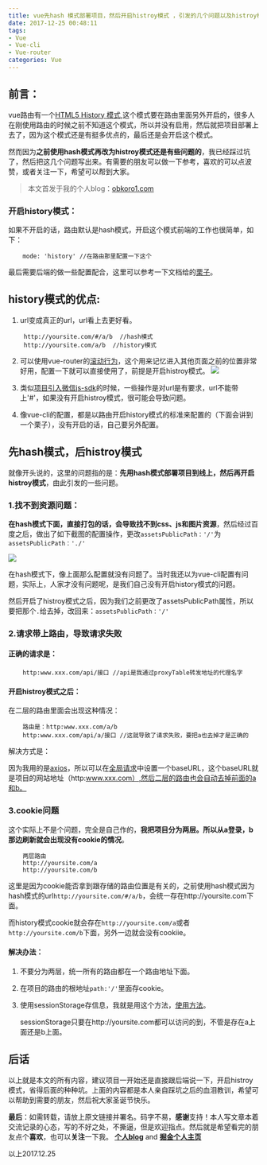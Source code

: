 ```yaml
---
title: vue先hash 模式部署项目，然后开启histroy模式 ，引发的几个问题以及histroy模式的开启方式、优点
date: 2017-12-25 00:48:11
tags:
- Vue
- Vue-cli 
- Vue-router 
categories: Vue
---
```

前言：
---
vue路由有一个[HTML5 History 模式](https://router.vuejs.org/zh-cn/essentials/history-mode.html),这个模式要在路由里面另外开启的，很多人在刚使用路由的时候之前不知道这个模式，所以并没有启用，然后就把项目部署上去了，因为这个模式还是有挺多优点的，最后还是会开启这个模式。

然而因为**之前使用hash模式再改为histroy模式还是有些问题的**，我已经踩过坑了，然后把这几个问题写出来。有需要的朋友可以做一下参考，喜欢的可以点波赞，或者关注一下，希望可以帮到大家。

> 本文首发于我的个人blog：[obkoro1.com](http://obkoro1.com/)

### 开启history模式：

如果不开启的话，路由默认是hash模式，开启这个模式前端的工作也很简单，如下：

        mode: 'history' //在路由那里配置一下这个

最后需要后端的做一些配置配合，这里可以参考一下文档给的[栗子](https://router.vuejs.org/zh-cn/essentials/history-mode.html)。

## history模式的优点:

1. url变成真正的url，url看上去更好看。

        http://yoursite.com/#/a/b  //hash模式
        http://yoursite.com/a/b  //history模式
2. 可以使用vue-router的[滚动行为](https://router.vuejs.org/zh-cn/advanced/scroll-behavior.html)，这个用来记忆进入其他页面之前的位置非常好用，配置一下就可以直接使用了，前提是开启histroy模式。
![](https://github.com/OBKoro1/articleImg_src/blob/master/weibo_img_move/undefined?raw=true?raw=true)

3. 类似[项目引入微信js-sdk](http://obkoro1.com/2017/12/16/vue-%E9%A1%B9%E7%9B%AE%E5%A6%82%E4%BD%95%E5%BC%95%E5%85%A5%E5%BE%AE%E4%BF%A1sdk%EF%BC%8C%E4%BD%BF%E7%94%A8%E5%BE%AE%E4%BF%A1%E5%88%86%E4%BA%AB%E6%8E%A5%E5%8F%A3/)的时候，一些操作是对url是有要求，url不能带上'#'，如果没有开启histroy模式，很可能会导致问题。

4. 像vue-cli的配置，都是以路由开启history模式的标准来配置的（下面会讲到一个栗子），没有开启的话，自己要另外配置。

## 先hash模式，后histroy模式

就像开头说的，这里的问题指的是：**先用hash模式部署项目到线上，然后再开启histroy模式**，由此引发的一些问题。

### 1.找不到资源问题：

**在hash模式下面，直接打包的话，会导致找不到css、js和图片资源**，然后经过百度之后，做出了如下截图的配置操作，更改`assetsPublicPath：'/'`为 `assetsPublicPath：'./'`

![](https://github.com/OBKoro1/articleImg_src/blob/master/weibo_img_move/undefined?raw=true?raw=true)

在hash模式下，像上面那么配置就没有问题了。当时我还以为vue-cli配置有问题，实际上，人家才没有问题呢，是我们自己没有开启history模式的问题。

然后开启了histroy模式之后，因为我们之前更改了assetsPublicPath属性，所以要把那个`.`给去掉，改回来：`assetsPublicPath：'/'`

### 2.请求带上路由，导致请求失败

#### 正确的请求是：

        http:www.xxx.com/api/接口 //api是我通过proxyTable转发地址的代理名字

#### 开启histroy模式之后：

在二层的路由里面会出现这种情况：

        路由是：http:www.xxx.com/a/b
        http:www.xxx.com/api/a/接口 //这就导致了请求失败，要把a也去掉才是正确的

解决方式是：

因为我用的是[axios](https://www.kancloud.cn/yunye/axios/234845)，所以可以在[全局请求](https://juejin.im/post/59fd982c6fb9a045170490df)中设置一个baseURL，这个baseURL就是项目的网站地址（http:www.xxx.com）,然后二层的路由也会自动去掉前面的a和b。

### 3.cookie问题

这个实际上不是个问题，完全是自己作的，**我把项目分为两层。所以从a登录，b那边刷新就会出现没有cookie的情况**。
    
        两层路由
        http://yoursite.com/a
        http://yoursite.com/b

这里是因为cookie能否拿到跟存储的路由位置是有关的，之前使用hash模式因为hash模式的url`http://yoursite.com/#/a/b`，会统一存在http://yoursite.com下面。

而history模式cookie就会存在`http://yoursite.com/a`或者`http://yoursite.com/b`下面，另外一边就会没有cookiie。

#### 解决办法：

1.  不要分为两层，统一所有的路由都在一个路由地址下面。
2.  在项目的路由的根地址`path:'/'`里面存cookie。
3.  使用sessionStorage存信息，我就是用这个方法，[使用方法](http://obkoro1.com/2017/11/25/cookie%E3%80%81localStorage%E5%92%8CsessionStorage%20%E4%B8%89%E8%80%85%E4%B9%8B%E9%97%B4%E7%9A%84%E5%8C%BA%E5%88%AB%E4%BB%A5%E5%8F%8A%E5%AD%98%E5%82%A8%E3%80%81%E8%8E%B7%E5%8F%96%E3%80%81%E5%88%A0%E9%99%A4%E7%AD%89%E4%BD%BF%E7%94%A8%E6%96%B9%E5%BC%8F/)。
  
      sessionStorage只要在http://yoursite.com都可以访问的到，不管是存在a上面还是b上面。

后话
---
以上就是本文的所有内容，建议项目一开始还是直接跟后端说一下，开启histroy模式，省得后面的种种坑。上面的内容都是本人亲自踩坑之后的血泪教训，希望可以帮助到需要的朋友，然后祝大家圣诞节快乐。

**最后**：如需转载，请放上原文链接并署名。码字不易，**感谢**支持！本人写文章本着交流记录的心态，写的不好之处，不撕逼，但是欢迎指点。然后就是希望看完的朋友点个**喜欢**，也可以**关注**一下我。
**[个人blog](http://obkoro1.com/)** and **[掘金个人主页](https://juejin.im/user/58714f0eb123db4a2eb95372)**  

以上2017.12.25